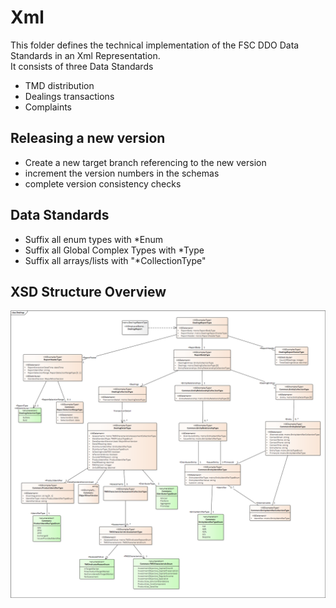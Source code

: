 # Xml

This folder defines the technical implementation of the FSC DDO Data Standards in an Xml Representation.   
It consists of three Data Standards
 - TMD distribution
 - Dealings transactions
 - Complaints

 ## Releasing a new version
  - Create a new target branch referencing to the new version
  - increment the version numbers in the schemas
  - complete version consistency checks

## Data Standards
 - Suffix all enum types with *Enum
 - Suffix all Global Complex Types with *Type 
 - Suffix all arrays/lists with "*CollectionType"


 ## XSD Structure Overview
 ![Dealings Structure](Dealings.png)